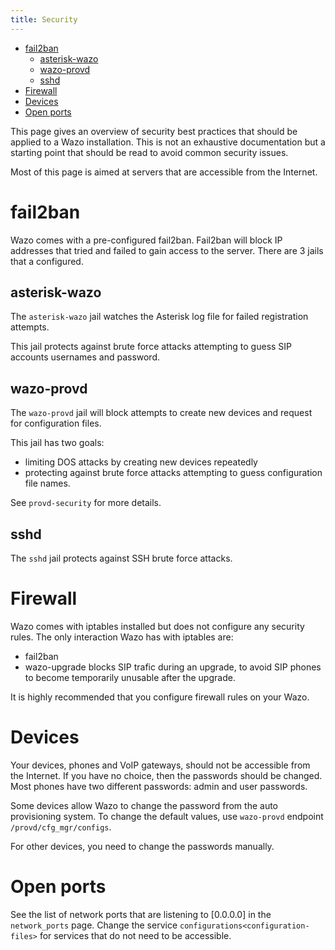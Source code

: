 ```yaml
---
title: Security
---
```


-   [fail2ban](#fail2ban)
    -   [asterisk-wazo](#asterisk-wazo)
    -   [wazo-provd](#wazo-provd)
    -   [sshd](#sshd)
-   [Firewall](#firewall)
-   [Devices](#devices)
-   [Open ports](#open-ports)

This page gives an overview of security best practices that should be
applied to a Wazo installation. This is not an exhaustive documentation
but a starting point that should be read to avoid common security
issues.

Most of this page is aimed at servers that are accessible from the
Internet.

fail2ban
========

Wazo comes with a pre-configured fail2ban. Fail2ban will block IP
addresses that tried and failed to gain access to the server. There are
3 jails that a configured.

asterisk-wazo
-------------

The `asterisk-wazo` jail watches the Asterisk log file for failed
registration attempts.

This jail protects against brute force attacks attempting to guess SIP
accounts usernames and password.

wazo-provd
----------

The `wazo-provd` jail will block attempts to create new devices and
request for configuration files.

This jail has two goals:

-   limiting DOS attacks by creating new devices repeatedly
-   protecting against brute force attacks attempting to guess
    configuration file names.

See `provd-security` for more details.

sshd
----

The `sshd` jail protects against SSH brute force attacks.

Firewall
========

Wazo comes with iptables installed but does not configure any security
rules. The only interaction Wazo has with iptables are:

-   fail2ban
-   wazo-upgrade blocks SIP trafic during an upgrade, to avoid SIP
    phones to become temporarily unusable after the upgrade.

It is highly recommended that you configure firewall rules on your Wazo.

<a name="devices"></a>Devices
=======

Your devices, phones and VoIP gateways, should not be accessible from
the Internet. If you have no choice, then the passwords should be
changed. Most phones have two different passwords: admin and user
passwords.

Some devices allow Wazo to change the password from the auto
provisioning system. To change the default values, use `wazo-provd`
endpoint `/provd/cfg_mgr/configs`.

For other devices, you need to change the passwords manually.

Open ports
==========

See the list of network ports that are listening to
[0.0.0.0] in the `network_ports` page. Change the service
`configurations<configuration-files>` for
services that do not need to be accessible.
